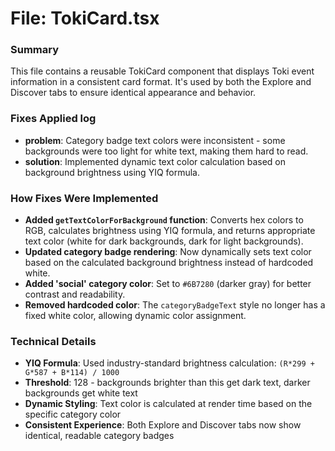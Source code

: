 # File: TokiCard.tsx

### Summary
This file contains a reusable TokiCard component that displays Toki event information in a consistent card format. It's used by both the Explore and Discover tabs to ensure identical appearance and behavior.

### Fixes Applied log
- **problem**: Category badge text colors were inconsistent - some backgrounds were too light for white text, making them hard to read.
- **solution**: Implemented dynamic text color calculation based on background brightness using YIQ formula.

### How Fixes Were Implemented
- **Added `getTextColorForBackground` function**: Converts hex colors to RGB, calculates brightness using YIQ formula, and returns appropriate text color (white for dark backgrounds, dark for light backgrounds).
- **Updated category badge rendering**: Now dynamically sets text color based on the calculated background brightness instead of hardcoded white.
- **Added 'social' category color**: Set to `#6B7280` (darker gray) for better contrast and readability.
- **Removed hardcoded color**: The `categoryBadgeText` style no longer has a fixed white color, allowing dynamic color assignment.

### Technical Details
- **YIQ Formula**: Used industry-standard brightness calculation: `(R*299 + G*587 + B*114) / 1000`
- **Threshold**: 128 - backgrounds brighter than this get dark text, darker backgrounds get white text
- **Dynamic Styling**: Text color is calculated at render time based on the specific category color
- **Consistent Experience**: Both Explore and Discover tabs now show identical, readable category badges
